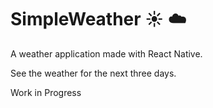 # SimpleWeather :sunny: :cloud:

A weather application made with React Native.

See the weather for the next three days.

Work in Progress
